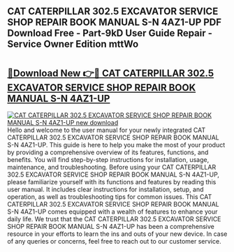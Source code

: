 ## CAT CATERPILLAR 302.5 EXCAVATOR SERVICE SHOP REPAIR BOOK MANUAL S-N 4AZ1-UP PDF Download Free - Part-9kD User Guide Repair - Service Owner Edition mttWo

# <h2><a href="http://bc4837.oget.top/?id=CAT+CATERPILLAR+302.5+EXCAVATOR+SERVICE+SHOP+REPAIR+BOOK+MANUAL+S-N+4AZ1-UP">🔗Download New 👉🔴 CAT CATERPILLAR 302.5 EXCAVATOR SERVICE SHOP REPAIR BOOK MANUAL S-N 4AZ1-UP</a></h2>

[![CAT CATERPILLAR 302.5 EXCAVATOR SERVICE SHOP REPAIR BOOK MANUAL S-N 4AZ1-UP new download](https://i.imgur.com/5g1atiW.png)](http://bc4837.oget.top/?id=CAT+CATERPILLAR+302.5+EXCAVATOR+SERVICE+SHOP+REPAIR+BOOK+MANUAL+S-N+4AZ1-UP)
Hello and welcome to the user manual for your newly integrated CAT CATERPILLAR 302.5 EXCAVATOR SERVICE SHOP REPAIR BOOK MANUAL S-N 4AZ1-UP. This guide is here to help you make the most of your product by providing a comprehensive overview of its features, functions, and benefits. You will find step-by-step instructions for installation, usage, maintenance, and troubleshooting. Before using your CAT CATERPILLAR 302.5 EXCAVATOR SERVICE SHOP REPAIR BOOK MANUAL S-N 4AZ1-UP, please familiarize yourself with its functions and features by reading this user manual. It includes clear instructions for installation, setup, and operation, as well as troubleshooting tips for common issues. This CAT CATERPILLAR 302.5 EXCAVATOR SERVICE SHOP REPAIR BOOK MANUAL S-N 4AZ1-UP comes equipped with a wealth of features to enhance your daily life. We trust that the CAT CATERPILLAR 302.5 EXCAVATOR SERVICE SHOP REPAIR BOOK MANUAL S-N 4AZ1-UP has been a comprehensive resource in your efforts to learn the ins and outs of your new device. In case of any queries or concerns, feel free to reach out to our customer service.
